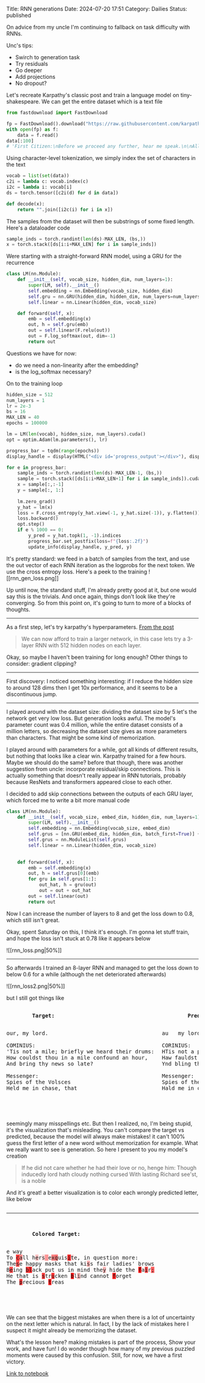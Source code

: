 Title: RNN generations
Date: 2024-07-20 17:51
Category: Dailies
Status: published

On advice from my uncle I'm continuing to fallback on task difficulty with RNNs.

Unc's tips:
- Swirch to generation task
- Try residuals
- Go deeper
- Add projections 
- No dropout?

Let's recreate Karpathy's classic post and train a language model on tiny-shakespeare. We can get the entire dataset which is a text file
```python
from fastdownload import FastDownload

fp = FastDownload().download("https://raw.githubusercontent.com/karpathy/char-rnn/master/data/tinyshakespeare/input.txt")
with open(fp) as f:
    data = f.read()
data[:100]
# 'First Citizen:\nBefore we proceed any further, hear me speak.\n\nAll:\nSpeak, speak.\n\nFirst Citizen:\nYou'
```

Using character-level tokenization, we simply index the set of characters in the text
```python
vocab = list(set(data))
c2i = lambda c: vocab.index(c)
i2c = lambda i: vocab[i]
ds = torch.tensor([c2i(d) for d in data])

def decode(x):
    return "".join([i2c(i) for i in x])
```

The samples from the dataset will then be substrings of some fixed length. Here's a dataloader code
```python
sample_inds = torch.randint(len(ds)-MAX_LEN, (bs,))
x = torch.stack([ds[i:i+MAX_LEN] for i in sample_inds])
```

Were starting with a straight-forward RNN model, using a GRU for the recurrence
```python
class LM(nn.Module):
    def __init__(self, vocab_size, hidden_dim, num_layers=1):
        super(LM, self).__init__()
        self.embedding = nn.Embedding(vocab_size, hidden_dim)
        self.gru = nn.GRU(hidden_dim, hidden_dim, num_layers=num_layers, batch_first=True)
        self.linear = nn.Linear(hidden_dim, vocab_size)

    def forward(self, x):
        emb = self.embedding(x)
        out, h = self.gru(emb)
        out = self.linear(F.relu(out))
        out = F.log_softmax(out, dim=-1)
        return out
```
Questions we have for now:
- do we need a non-linearity after the embedding?
- is the log_softmax necessary? 

On to the training loop
```python
hidden_size = 512
num_layers = 1
lr = 2e-3
bs = 16
MAX_LEN = 40
epochs = 100000

lm = LM(len(vocab), hidden_size, num_layers).cuda()
opt = optim.Adam(lm.parameters(), lr)

progress_bar = tqdm(range(epochs)) 
display_handle = display(HTML("<div id='progress_output'></div>"), display_id=True)

for e in progress_bar:
    sample_inds = torch.randint(len(ds)-MAX_LEN-1, (bs,))
    sample = torch.stack([ds[i:i+MAX_LEN+1] for i in sample_inds]).cuda()
    x = sample[:,:-1]
    y = sample[:, 1:]
    
    lm.zero_grad()
    y_hat = lm(x)
    loss = F.cross_entropy(y_hat.view(-1, y_hat.size(-1)), y.flatten())
    loss.backward()
    opt.step()
    if e % 1000 == 0:
        y_pred = y_hat.topk(1, -1).indices
        progress_bar.set_postfix(loss=f"{loss:.2f}")
        update_info(display_handle, y_pred, y)
```
It's pretty standard: we feed in a batch of samples from the text, and use the out vector of each RNN iteration as the logprobs for the next token. We use the cross entropy loss. Here's a peek to the training
![[rnn_gen_loss.png]]

Up until now, the standard stuff, I'm already pretty good at it, but one would say this is the trivials. And once again, things don't look like they're converging. So from this point on, it's going to turn to more of a blocks of thoughts.

<hr>

As a first step, let's try karpathy's hyperparameters. [From the post](https://karpathy.github.io/2015/05/21/rnn-effectiveness/#:~:text=We%20can%20now%20afford%20to%20train%20a%20larger%20network%2C%20in%20this%20case%20lets%20try%20a%203%2Dlayer%20RNN%20with%20512%20hidden%20nodes%20on%20each%20layer.%20After%20we%20train%20the%20network%20for%20a%20few%20hours%20we%20obtain%20samples%20such%20as%3A)
> We can now afford to train a larger network, in this case lets try a 3-layer RNN with 512 hidden nodes on each layer.
	
Okay, so maybe I haven't been training for long enough?  Other things to consider: gradient clipping?

<hr>

First discovery: I noticed something interesting: if I reduce the hidden size to around 128 dims then I get 10x performance, and it seems to be a discontinuous jump.

<hr>

I played around with the dataset size: dividing the dataset size by 5 let's the network get very low loss. But generation looks awful. The model's parameter count was 0.4 million, while the entire dataset consists of a million letters, so decreasing the dataset size gives as more parameters than characters. That might be some kind of memorization.

I played around with parameters for a while, got all kinds of different results, but nothing that looks like a clear win. Karpathy trained for a few hours. Maybe we should do the same? before that though, there was another suggestion from uncle: incorporate residual/skip connections. This is actually something that doesn't really appear in RNN tutorials, probably because ResNets and transformers appeared close to each other. 

I decided to add skip connections between the outputs of each GRU layer, which forced me to write a bit more manual code

```python
class LM(nn.Module):
    def __init__(self, vocab_size, embed_dim, hidden_dim, num_layers=1):
        super(LM, self).__init__()
        self.embedding = nn.Embedding(vocab_size, embed_dim)
        self.grus = [nn.GRU(embed_dim, hidden_dim, batch_first=True)] + [nn.GRU(hidden_dim, hidden_dim, batch_first=True) for i in range(1, num_layers)]
        self.grus = nn.ModuleList(self.grus)
        self.linear = nn.Linear(hidden_dim, vocab_size)

    
    def forward(self, x):
        emb = self.embedding(x)
        out, h = self.grus[0](emb)
        for gru in self.grus[1:]:
            out_hat, h = gru(out)
            out = out + out_hat
        out = self.linear(out)
        return out
```

Now I can increase the number of layers to 8 and get the loss down to 0.8, which still isn't great.

Okay, spent Saturday on this, I think it's enough. I'm gonna let stuff train, and hope the loss isn't stuck at 0.78 like it appears below

![[rnn_loss.png|50%]]

<hr>

So afterwards I trained an 8-layer RNN and managed to get the loss down to below 0.6 for a while (although the net deteriorated afterwards)

![[rnn_loss2.png|50%]]

but I still got things like
<pre>
<div style="display: flex;">
    <div style="flex: 1; padding-right: 10px;">
        <strong>Target:</strong>
        <p>our, my lord.

COMINIUS:
'Tis not a mile; briefly we heard their drums:
How couldst thou in a mile confound an hour,
And bring thy news so late?

Messenger:
Spies of the Volsces
Held me in chase, that</p>
    </div>
    <div style="flex: 1; padding-left: 10px;">
        <strong>Predicted:</strong>
        <p>au   my lord.

CORINIUS:
HTis not a pile- buiefly mi haard the r heym::
Haw fauldst thou sn m mill aoafound an hour,
Ynd bling thy news wo late?

Messenger:
Spies of the Volsces
Hald me in chase, that</p>
    </div>
</div>
</pre>
seemingly many misspellings etc. But then I realized, no, I'm being stupid, it's the visualization that's misleading. You can't compare the target vs predicted, because the model will always make mistakes! it can't 100% guess the first letter of a new word without memorization for example. What we really want to see is generation. So here I present to you my model's creation

> If he did not care whether he had their love or no, henge him:
> Though inducedly lord hath cloudy nothing cursed
> With lasting Richard see'st, is a noble

And it's great! a better visualization is to color each wrongly predicted letter, like below

<pre><hr>
<div style="display: flex; flex-direction: column;">
    <div style="flex: 1; padding-right: 10px;">
        <strong>Colored Target:</strong>
        <p>e way<span style="background-color: rgba(255, 0, 0, 0.8080017603933811)">
</span>To <span style="background-color: rgba(255, 0, 0, 0.7611069642007351)">c</span><span style="background-color: rgba(255, 0, 0, 0.44487322866916656)">a</span>ll h<span style="background-color: rgba(255, 0, 0, 0.2429172247648239)">e</span>r<span style="background-color: rgba(255, 0, 0, 0.12379290349781513)">s</span><span style="background-color: rgba(255, 0, 0, 0.40236301720142365)"> </span>e<span style="background-color: rgba(255, 0, 0, 0.48491030000150204)">x</span><span style="background-color: rgba(255, 0, 0, 0.5533246099948883)">q</span>uis<span style="background-color: rgba(255, 0, 0, 0.8359964936971664)">i</span><span style="background-color: rgba(255, 0, 0, 0.13271648064255714)">t</span>e, in question more:
The<span style="background-color: rgba(255, 0, 0, 0.6615011841058731)">s</span>e happy masks that ki<span style="background-color: rgba(255, 0, 0, 0.311726450920105)">s</span>s fair ladies' brows
B<span style="background-color: rgba(255, 0, 0, 0.7029342502355576)">e</span>ing <span style="background-color: rgba(255, 0, 0, 0.7771769464015961)">b</span><span style="background-color: rgba(255, 0, 0, 0.8608919084072113)">l</span>ack put us in mind<span style="background-color: rgba(255, 0, 0, 0.01918923668563366)"> </span>the<span style="background-color: rgba(255, 0, 0, 0.2754880413413048)">y</span> hide the <span style="background-color: rgba(255, 0, 0, 0.949237123131752)">f</span>a<span style="background-color: rgba(255, 0, 0, 0.7102702558040619)">i</span>r<span style="background-color: rgba(255, 0, 0, 0.6184905171394348)">;</span>
He that is <span style="background-color: rgba(255, 0, 0, 0.769390907138586)">s</span>tr<span style="background-color: rgba(255, 0, 0, 0.7905977666378021)">u</span>cken <span style="background-color: rgba(255, 0, 0, 0.9159816205501556)">b</span>l<span style="background-color: rgba(255, 0, 0, 0.2735106647014618)">i</span>nd cannot <span style="background-color: rgba(255, 0, 0, 0.8729353547096252)">f</span>orget
The <span style="background-color: rgba(255, 0, 0, 0.7710949033498764)">p</span>recious <span style="background-color: rgba(255, 0, 0, 0.8862327337265015)">t</span>reas</p>
    </div>
</div>
</pre>

We can see that the biggest mistakes are when there is a lot of uncertainty on the next letter which is natural. In fact, I by the lack of mistakes here I suspect it might already be memorizing the dataset.

What's the lesson here? making mistakes is part of the process, Show your work, and have fun! I do wonder though how many of my previous puzzled moments were caused by this confusion. Still, for now, we have a first victory.

[Link to notebook](https://github.com/ofer1992/notebooks/blob/main/rnn_generation.ipynb)
